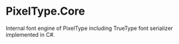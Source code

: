 # PixelType.Core
Internal font engine of PixelType including TrueType font serializer implemented in C#.
